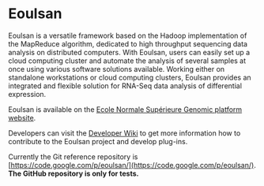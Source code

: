 Eoulsan
=======

Eoulsan is a versatile framework based on the Hadoop implementation of the MapReduce algorithm, dedicated to high throughput sequencing data analysis on distributed computers. With Eoulsan, users can easily set up a cloud computing cluster and automate the analysis of several samples at once using various software solutions available. Working either on standalone workstations or cloud computing clusters, Eoulsan provides an integrated and flexible solution for RNA-Seq data analysis of differential expression.

Eoulsan is available on the [Ecole Normale Supérieure Genomic platform website](http://transcriptome.ens.fr/eoulsan).

Developers can visit the [Developer Wiki](http://code.google.com/p/eoulsan/wiki/MainPage) to get more information how to contribute to the Eoulsan project and develop plug-ins.

Currently the Git reference repository is [https://code.google.com/p/eoulsan/](https://code.google.com/p/eoulsan/). **The GitHub repository is only for tests.** 
